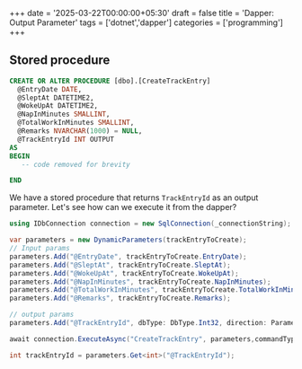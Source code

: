 +++
date = '2025-03-22T00:00:00+05:30'
draft = false
title = 'Dapper: Output Parameter'
tags = ['dotnet','dapper']
categories = ['programming']
+++

## Stored procedure

```sql
CREATE OR ALTER PROCEDURE [dbo].[CreateTrackEntry]
  @EntryDate DATE,
  @SleptAt DATETIME2,
  @WokeUpAt DATETIME2,
  @NapInMinutes SMALLINT,
  @TotalWorkInMinutes SMALLINT,
  @Remarks NVARCHAR(1000) = NULL,
  @TrackEntryId INT OUTPUT
AS
BEGIN
   -- code removed for brevity

END
```

We have a stored procedure that returns `TrackEntryId` as an output parameter. Let's see how can we execute it from the dapper?

```cs
using IDbConnection connection = new SqlConnection(_connectionString);

var parameters = new DynamicParameters(trackEntryToCreate);
// Input params
parameters.Add("@EntryDate", trackEntryToCreate.EntryDate);
parameters.Add("@SleptAt", trackEntryToCreate.SleptAt);
parameters.Add("@WokeUpAt", trackEntryToCreate.WokeUpAt);
parameters.Add("@NapInMinutes", trackEntryToCreate.NapInMinutes);
parameters.Add("@TotalWorkInMinutes", trackEntryToCreate.TotalWorkInMinutes);
parameters.Add("@Remarks", trackEntryToCreate.Remarks);

// output params
parameters.Add("@TrackEntryId", dbType: DbType.Int32, direction: ParameterDirection.Output);

await connection.ExecuteAsync("CreateTrackEntry", parameters,commandType:CommandType.StoredProcedure);

int trackEntryId = parameters.Get<int>("@TrackEntryId");
```
